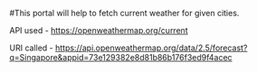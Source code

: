 #This portal will help to fetch current weather for given cities.

API used - https://openweathermap.org/current

URI called - https://api.openweathermap.org/data/2.5/forecast?q=Singapore&appid=73e129382e8d81b86b176f3ed9f4acec